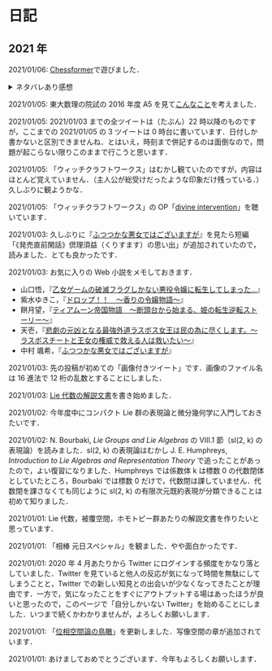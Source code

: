 # 日記

## 2021 年

2021/01/06: [Chessformer](https://rob1221.itch.io/chessformer)で遊びました．

<details>
  <summary>
    ネタバレあり感想
  </summary>

  * 11 まではスムーズに解けた．12 で初めて詰まった．
  * 15 で不可能であることが証明できたと思ったが，プロモーションありだった．
  * 15 までは「1 つの駒が主役で，他は主役が進めるようにするための補助」という感じだったが，16 からは状況に応じて適切な駒を使って進めていく必要があるなと感じた．
  * 22, 23 は複雑な見た目だったが，できることが限られているので割とすぐに解けた．
  * 24 は難しかった．解法：明らかに相手のキングを取れるのはキングのみ．キングを 左の部屋 → 右の部屋 → 右端の通路 と運びたい．まず，他の駒を踏み台にしてビショップ 2 つとナイト 1 つを上に運び，鍵から見て右下からナイトで鍵を取る．次に，他の駒を踏み台にしてキングを右の部屋に運ぶ．キングを右の部屋から右端の通路に運ぶためには，右の部屋にあるルーク以外の駒をすべて右の部屋に運ぶ必要がある．そのために，最初と同じくビショップ 2 つとナイト 1 つを上に運び，それらを右の部屋に運ぶ．残ったナイト 1 つは，壁をすり抜けて右の部屋に移せる．（ビショップを残してしまうとうまくいかない．）これで，ルーク以外が右の部屋に移った．あとは，同じように他の駒を踏み台にしてキングを右端の通路に運べばよい．
</details>

2021/01/05: 東大数理の院試の 2016 年度 A5 を見て[こんなこと](./diary-imgs/e250a86c2c61.png)を考えました．

2021/01/05: 2021/01/03 までの全ツイートは（たぶん）22 時以降のものですが，ここまでの 2021/01/05 の 3 ツイートは 0 時台に書いています．日付しか書かないと区別できませんね．とはいえ，時刻まで併記するのは面倒なので，問題が起こらない限りこのままで行こうと思います．

2021/01/05: 「ウィッチクラフトワークス」はむかし観ていたのですが，内容はほとんど覚えていません．（主人公が総受けだったような印象だけ残っている．）久しぶりに観ようかな．

2021/01/05: 「ウィッチクラフトワークス」の OP「[divine intervention](https://www.youtube.com/watch?v=RLZez82cp4w)」を聴いています．

2021/01/03: 久しぶりに『[ふつつかな悪女ではございますが](https://ncode.syosetu.com/n6464gi/)』を見たら短編「《発売直前閑話》倶理須益（くりすます）の思い出」が追加されていたので，読みました．とても良かったです．

2021/01/03: お気に入りの Web 小説をメモしておきます．

* 山口悟，『[乙女ゲームの破滅フラグしかない悪役令嬢に転生してしまった…](https://ncode.syosetu.com/n5040ce/)』
* 紫水ゆきこ，『[ドロップ！！　～香りの令嬢物語～](https://ncode.syosetu.com/n7983cw/)』
* 餅月望，『[ティアムーン帝国物語　～断頭台から始まる、姫の転生逆転ストーリー～](https://ncode.syosetu.com/n8920ex/)』
* 天壱，『[悲劇の元凶となる最強外道ラスボス女王は民の為に尽くします。〜ラスボスチートと王女の権威で救える人は救いたい〜](https://ncode.syosetu.com/n0692es/)』
* 中村 颯希，『[ふつつかな悪女ではございますが](https://ncode.syosetu.com/n6464gi/)』

2021/01/03: 先の投稿が初めての「画像付きツイート」です．画像のファイル名は 16 進法で 12 桁の乱数とすることにしました．

2021/01/03: [Lie 代数の解説文書](./diary-imgs/3f2d879f7c4e.png)を書き始めました．

2021/01/02: 今年度中にコンパクト Lie 群の表現論と微分幾何学に入門しておきたいです．

2021/01/02: N. Bourbaki, *Lie Groups and Lie Algebras* の VIII.1 節（sl(2, k) の表現論）を読みました．sl(2, k) の表現論はむかし J. E. Humphreys, *Introduction to Lie Algebras and Representation Theory* で追ったことがあったので，よい復習になりました．Humphreys では係数体 k は標数 0 の代数閉体としていたところ，Bourbaki では標数 0 だけで，代数閉は課していません．代数閉を課さなくても同じように sl(2, k) の有限次元既約表現が分類できることは初めて知りました．

2021/01/01: Lie 代数，被覆空間，ホモトピー群あたりの解説文書を作りたいと思っています．

2021/01/01: 「相棒 元日スペシャル」を観ました．やや面白かったです．

2021/01/01: 2020 年 4 月あたりから Twitter にログインする頻度をかなり落としていました．Twitter を見ていると他人の反応が気になって時間を無駄にしてしまうことと，Twitter での新しい知見との出会いが少なくなってきたことが理由です．一方で，気になったことをすぐにアウトプットする場はあったほうが良いと思ったので，このページで「自分しかいない Twitter」を始めることにしました．いつまで続くかわかりませんが，よろしくお願いします．

2021/01/01: 「[位相空間論の鳥瞰](./docs/genetopo.md)」を更新しました．写像空間の章が追加されています．

2021/01/01: あけましておめでとうございます．今年もよろしくお願いします．
